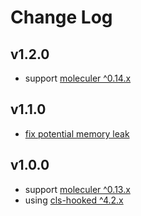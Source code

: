 # Change Log


## v1.2.0

- support [moleculer ^0.14.x](https://github.com/moleculerjs/moleculer)

## v1.1.0

- [fix potential memory leak](https://github.com/cupsadarius/moleculer-cls/commit/d987f9c660d1763908591acc97bc99741525ec5c)

## v1.0.0

- support [moleculer ^0.13.x](https://github.com/moleculerjs/moleculer)
- using [cls-hooked ^4.2.x](https://github.com/jeff-lewis/cls-hooked)